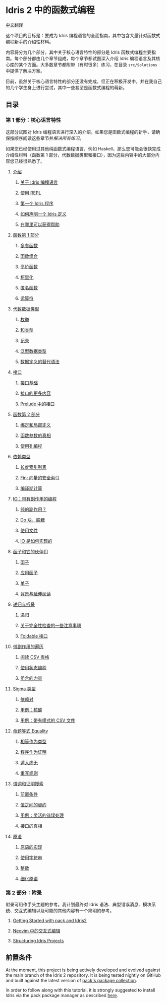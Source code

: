 # Idris 2 中的函数式编程

[中文翻译](https://github.com/running-grass/idris2-tutorial-zh/blob/main/translation/README.md)

这个项目的目标是：要成为 Idris 编程语言的全面指南，其中包含大量针对函数式编程新手的介绍性材料。

内容将分为几个部分，其中关于核心语言特性的部分是 Idris 函数式编程主要指南。每个部分都由几个章节组成，每个章节都试图深入介绍 Idris 编程语言及其核心库的某个方面。大多数章节都附带（有时很多）练习，在目录 `src/Solutions` 中提供了解决方案。

目前，虽然关于核心语言特性的部分还没有完成，但正在积极开发中，并在我自己的几个学生身上进行尝试，其中一些甚至是函数式编程的萌新。

## 目录

### 第 1 部分：核心语言特性

这部分试图对 Idris 编程语言进行深入的介绍。如果您是函数式编程的新手，请确保按顺序阅读这些章节并*解决所有练习*。

如果您已经使用过其他纯函数式编程语言，例如 Haskell，那么您可能会很快完成介绍性材料（函数第 1 部分，代数数据类型和接口），因为这些内容中的大部分内容您已经很熟悉了。

1. [介绍](src/Tutorial/Intro.md)

   1. [关于 Idris 编程语言](src/Tutorial/Intro.md#关于-Idris-编程语言)

   2. [使用 REPL](src/Tutorial/Intro.md#使用-REPL)

   3. [第一个 Idris 程序](src/Tutorial/Intro.md#第一个-Idris-程序)

   4. [如何声明一个 Idris 定义](src/Tutorial/Intro.md#如何声明一个-Idris-定义)

   5. [在哪里可以获得帮助](src/Tutorial/Intro.md#在哪里可以获得帮助)

2. [函数第 1 部分](src/Tutorial/Functions1.md)

   1. [多参函数](src/Tutorial/Functions1.md#多参函数)

   2. [函数组合](src/Tutorial/Functions1.md#函数组合])

   3. [高阶函数](src/Tutorial/Functions1.md#高阶函数)

   4. [柯里化](src/Tutorial/Functions1.md#柯里化)

   5. [匿名函数](src/Tutorial/Functions1.md#匿名函数)

   6. [运算符](src/Tutorial/Functions1.md#运算符)

3. [代数数据类型](src/Tutorial/DataTypes.md)

   1. [枚举](src/Tutorial/DataTypes.md#枚举)

   2. [和类型](src/Tutorial/DataTypes.md#和类型)

   3. [记录](src/Tutorial/DataTypes.md#记录)

   4. [泛型数据类型](src/Tutorial/DataTypes.md#泛型数据类型)

   5. [数据定义的替代语法](src/Tutorial/DataTypes.md#数据定义的替代语法)

4. [接口](src/Tutorial/Interfaces.md)

   1. [接口基础](src/Tutorial/Interfaces.md#接口基础)

   2. [接口的更多内容](src/Tutorial/Interfaces.md#接口的更多内容)

   3. [Prelude 中的接口](src/Tutorial/Interfaces.md#Prelude-中的接口)

5. [函数第 2 部分](src/Tutorial/Functions2.md)

   1. [绑定和局部定义](src/Tutorial/Functions2.md#绑定和局部定义)

   2. [函数参数的真相](src/Tutorial/Functions2.md#函数参数的真相)

   3. [使用孔编程](src/Tutorial/Functions2.md#使用孔编程)

6. [依赖类型](src/Tutorial/Dependent.md)

   1. [长度索引列表](src/Tutorial/Dependent.md#长度索引列表)

   2. [Fin: 向量的安全索引](src/Tutorial/Dependent.md#Fin:-向量的安全索引)

   3. [编译期计算](src/Tutorial/Dependent.md#编译期计算)

7. [IO：带有副作用的编程](src/Tutorial/IO.md)

   1. [纯的副作用？](src/Tutorial/IO.md#纯的副作用？)

   2. [Do 块，脱糖](src/Tutorial/IO.md#Do-块，脱糖)

   3. [使用文件](src/Tutorial/IO.md#使用文件)

   4. [IO 是如何实现的](src/Tutorial/IO.md#IO-是如何实现的)

8. [函子和它的伙伴们](src/Tutorial/Functor.md)

   1. [函子](src/Tutorial/Functor.md#函子)

   2. [应用函子](src/Tutorial/Functor.md#应用函子)

   3. [单子](src/Tutorial/Functor.md#单子)

   4. [背景与延伸阅读](src/Tutorial/Functor.md#背景与延伸阅读)

9. [递归与折叠](src/Tutorial/Folds.md)

   1. [递归](src/Tutorial/Folds.md#递归)

   2. [关于完全性检查的一些注意事项](src/Tutorial/Folds.md#关于完全性检查的一些注意事项)

   3. [Foldable 接口](src/Tutorial/Folds.md#Foldable-接口)

10. [带副作用的遍历](src/Tutorial/Traverse.md)

    1. [阅读 CSV 表格](src/Tutorial/Traverse.md#阅读-CSV-表格)

    2. [使用状态编程](src/Tutorial/Traverse.md#使用状态编程)

    3. [组合的力量](src/Tutorial/Traverse.md#组合的力量)

11. [Sigma 类型](src/Tutorial/DPair.md)

    1. [依赖对](src/Tutorial/DPair.md#依赖对)

    2. [用例：核酸](src/Tutorial/DPair.md#用例：核酸)

    3. [用例：带有模式的 CSV 文件](src/Tutorial/DPair.md#用例：带有模式的-CSV-文件)

12. [命题等式 Equality](src/Tutorial/Eq.md)

    1. [相等作为类型](src/Tutorial/Eq.md#相等作为类型)

    2. [程序作为证明](src/Tutorial/Eq.md#程序作为证明)

    3. [遁入虚无](src/Tutorial/Eq.md#遁入虚无)

    4. [重写规则](src/Tutorial/Eq.md#重写规则)

13. [谓词和证明搜索](src/Tutorial/Predicates.md)

    1. [前置条件](src/Tutorial/Predicates.md#前置条件)

    2. [值之间的契约](src/Tutorial/Predicates.md#值之间的契约)

    3. [用例：灵活的错误处理](src/Tutorial/Predicates.md#用例：灵活的错误处理)

    4. [接口的真相](src/Tutorial/Predicates.md#接口的真相)

14. [原语](src/Tutorial/Prim.md)

    1. [原语的实现](src/Tutorial/Prim.md#原语的实现)

    2. [使用字符串](src/Tutorial/Prim.md#使用字符串)

    3. [整数](src/Tutorial/Prim.md#整数)

    4. [细化原语](src/Tutorial/Prim.md#细化原语)


### 第 2 部分：附录

附录可用作手头主题的参考。我计划最终对 Idris 语法、典型错误消息、模块系统、交互式编辑以及可能的其他内容有一个简明的参考。

1. [Getting Started with pack and Idris2](src/Appendices/Install.md)

2. [Neovim 中的交互式编辑](src/Appendices/Neovim.md)

3. [Structuring Idris Projects](src/Appendices/Projects.md)


## 前置条件

At the moment, this project is being actively developed and
evolved against the main branch of the Idris 2 repository.
It is being tested nightly on GitHub and built against
the latest version of [pack's package collection](https://github.com/stefan-hoeck/idris2-pack-db).

In order to follow along with this tutorial, it is strongly suggested to install
Idris via the pack package manager as described [here](src/Appendices/Install.md).

